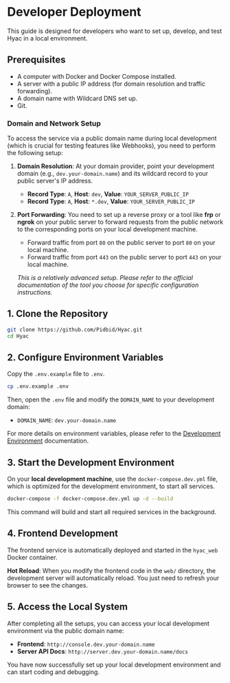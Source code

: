 # Developer Deployment

This guide is designed for developers who want to set up, develop, and test Hyac in a local environment.

## Prerequisites

-   A computer with Docker and Docker Compose installed.
-   A server with a public IP address (for domain resolution and traffic forwarding).
-   A domain name with Wildcard DNS set up.
-   Git.

### Domain and Network Setup

To access the service via a public domain name during local development (which is crucial for testing features like Webhooks), you need to perform the following setup:

1.  **Domain Resolution**:
    At your domain provider, point your development domain (e.g., `dev.your-domain.name`) and its wildcard record to your public server's IP address.
    -   **Record Type**: `A`, **Host**: `dev`, **Value**: `YOUR_SERVER_PUBLIC_IP`
    -   **Record Type**: `A`, **Host**: `*.dev`, **Value**: `YOUR_SERVER_PUBLIC_IP`

2.  **Port Forwarding**:
    You need to set up a reverse proxy or a tool like **frp** or **ngrok** on your public server to forward requests from the public network to the corresponding ports on your local development machine.
    -   Forward traffic from port `80` on the public server to port `80` on your local machine.
    -   Forward traffic from port `443` on the public server to port `443` on your local machine.

    *This is a relatively advanced setup. Please refer to the official documentation of the tool you choose for specific configuration instructions.*

## 1. Clone the Repository

```bash
git clone https://github.com/Pidbid/Hyac.git
cd Hyac
```

## 2. Configure Environment Variables

Copy the `.env.example` file to `.env`.

```bash
cp .env.example .env
```

Then, open the `.env` file and modify the `DOMAIN_NAME` to your development domain:

-   `DOMAIN_NAME`: `dev.your-domain.name`

For more details on environment variables, please refer to the [Development Environment](./dev-environment.md) documentation.

## 3. Start the Development Environment

On your **local development machine**, use the `docker-compose.dev.yml` file, which is optimized for the development environment, to start all services.

```bash
docker-compose -f docker-compose.dev.yml up -d --build
```

This command will build and start all required services in the background.

## 4. Frontend Development

The frontend service is automatically deployed and started in the `hyac_web` Docker container.

**Hot Reload**: When you modify the frontend code in the `web/` directory, the development server will automatically reload. You just need to refresh your browser to see the changes.

## 5. Access the Local System

After completing all the setups, you can access your local development environment via the public domain name:

-   **Frontend**: `http://console.dev.your-domain.name`
-   **Server API Docs**: `http://server.dev.your-domain.name/docs`

You have now successfully set up your local development environment and can start coding and debugging.
